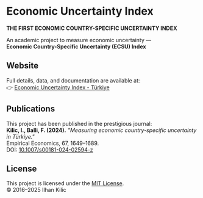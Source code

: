 # Economic Uncertainty Index

**THE FIRST ECONOMIC COUNTRY-SPECIFIC UNCERTAINTY INDEX**

An academic project to measure economic uncertainty —  
**Economic Country-Specific Uncertainty (ECSU) Index**

## Website

Full details, data, and documentation are available at:  
👉 [Economic Uncertainty Index - Türkiye](https://www.policyuncertainty.com/turkiye_index.html)

## Publications

This project has been published in the prestigious journal:  
**Kilic, I., Balli, F. (2024).** *"Measuring economic country-specific uncertainty in Türkiye."*  
Empirical Economics, 67, 1649–1689.  
DOI: [10.1007/s00181-024-02594-z](https://doi.org/10.1007/s00181-024-02594-z)

## License

This project is licensed under the [MIT License](LICENSE).  
© 2016–2025 Ilhan Kilic
